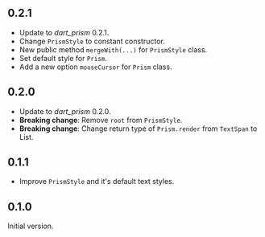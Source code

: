 ## 0.2.1

- Update to _dart_prism_ 0.2.1.
- Change `PrismStyle` to constant constructor.
- New public method `mergeWith(...)` for `PrismStyle` class.
- Set default style for `Prism`.
- Add a new option `mouseCursor` for `Prism` class.

## 0.2.0

- Update to _dart_prism_ 0.2.0.
- **Breaking change**: Remove `root` from `PrismStyle`.
- **Breaking change**: Change return type of `Prism.render` from `TextSpan` to
  List<TextSpan>.

## 0.1.1

- Improve `PrismStyle` and it's default text styles.

## 0.1.0

Initial version.
